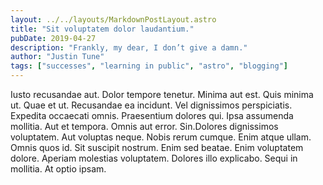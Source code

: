 ```yaml
---
layout: ../../layouts/MarkdownPostLayout.astro
title: "Sit voluptatem dolor laudantium."
pubDate: 2019-04-27
description: "Frankly, my dear, I don’t give a damn."
author: "Justin Tune"
tags: ["successes", "learning in public", "astro", "blogging"]
---
```


Iusto recusandae aut. Dolor tempore tenetur. Minima aut est. Quis minima ut. Quae et ut. Recusandae ea incidunt. Vel dignissimos perspiciatis. Expedita occaecati omnis. Praesentium dolores qui. Ipsa assumenda mollitia. Aut et tempora. Omnis aut error. Sin.Dolores dignissimos voluptatem. Aut voluptas neque. Nobis rerum cumque. Enim atque ullam. Omnis quos id. Sit suscipit nostrum. Enim sed beatae. Enim voluptatem dolore. Aperiam molestias voluptatem. Dolores illo explicabo. Sequi in mollitia. At optio ipsam.

